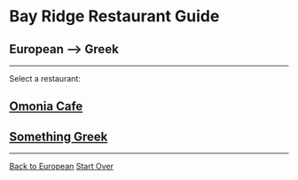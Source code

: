 # Bay Ridge Restaurant Guide
## European --> Greek
---
Select a restaurant:
## [Omonia Cafe](http://omoniacafe.com/)
## [Something Greek](http://www.somethingreekonline.com/)
---
[Back to European](euro.md)
[Start Over](../home.md)